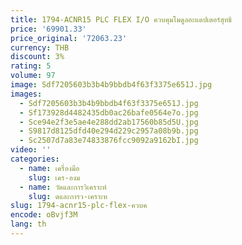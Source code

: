 ```yaml
---
title: 1794-ACNR15 PLC FLEX I/O ควบคุมโมดูลอะแดปเตอร์สุทธิ
price: '69901.33'
price_original: '72063.23'
currency: THB
discount: 3%
rating: 5
volume: 97
image: Sdf7205603b3b4b9bbdb4f63f3375e651J.jpg
images:
  - Sdf7205603b3b4b9bbdb4f63f3375e651J.jpg
  - Sf173928d4482435db0ac26bafe0564e7o.jpg
  - Sce94e2f3e5ae4e288dd2ab17560b85d5U.jpg
  - S9817d8125dfd40e294d229c2957a08b9b.jpg
  - Sc2507d7a83e74833876fcc9092a9162bI.jpg
video: ''
categories:
  - name: เครื่องมือ
    slug: เคร-องม
  - name: วัดและการวิเคราะห์
    slug: ดและการว-เคราะห
slug: 1794-acnr15-plc-flex-ควบค
encode: oBvjf3M
lang: th
---
```

  